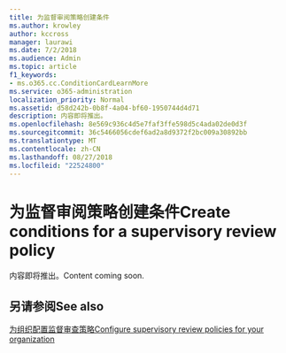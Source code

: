 ```yaml
---
title: 为监督审阅策略创建条件
ms.author: krowley
author: kccross
manager: laurawi
ms.date: 7/2/2018
ms.audience: Admin
ms.topic: article
f1_keywords:
- ms.o365.cc.ConditionCardLearnMore
ms.service: o365-administration
localization_priority: Normal
ms.assetid: d58d242b-0b8f-4a04-bf60-1950744d4d71
description: 内容即将推出。
ms.openlocfilehash: 8e569c936c4d5e7faf3ffe598d5c4ada02de0d3f
ms.sourcegitcommit: 36c5466056cdef6ad2a8d9372f2bc009a30892bb
ms.translationtype: MT
ms.contentlocale: zh-CN
ms.lasthandoff: 08/27/2018
ms.locfileid: "22524800"
---
```

# <a name="create-conditions-for-a-supervisory-review-policy"></a><span data-ttu-id="ff115-103">为监督审阅策略创建条件</span><span class="sxs-lookup"><span data-stu-id="ff115-103">Create conditions for a supervisory review policy</span></span>

<span data-ttu-id="ff115-104">内容即将推出。</span><span class="sxs-lookup"><span data-stu-id="ff115-104">Content coming soon.</span></span>
  
## <a name="see-also"></a><span data-ttu-id="ff115-105">另请参阅</span><span class="sxs-lookup"><span data-stu-id="ff115-105">See also</span></span>

[<span data-ttu-id="ff115-106">为组织配置监督审查策略</span><span class="sxs-lookup"><span data-stu-id="ff115-106">Configure supervisory review policies for your organization</span></span>](configure-supervision-policies.md)

